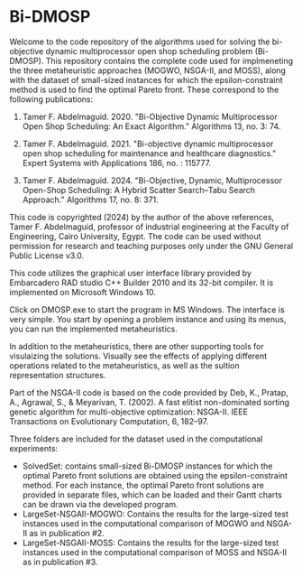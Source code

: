 # Bi-DMOSP
Welcome to the code repository of the algorithms used for solving the
bi-objective dynamic multiprocessor open shop scheduling problem (Bi-DMOSP). 
This repository contains the complete code used for implmeneting the three 
metaheuristic approaches (MOGWO, NSGA-II, and MOSS), along with the dataset 
of small-sized instances for which the epsilon-constraint method is used to 
find the optimal Pareto front. These correspond to the following publications:

1) Tamer F. Abdelmaguid. 2020. "Bi-Objective Dynamic Multiprocessor 
Open Shop Scheduling: An Exact Algorithm." Algorithms 13, no. 3: 74.

2) Tamer F. Abdelmaguid. 2021. "Bi-objective dynamic multiprocessor 
open shop scheduling for maintenance and healthcare diagnostics." 
Expert Systems with Applications 186, no. : 115777.

3) Tamer F. Abdelmaguid. 2024. "Bi-Objective, Dynamic, Multiprocessor 
Open-Shop Scheduling: A Hybrid Scatter Search–Tabu Search Approach." 
Algorithms 17, no. 8: 371.

This code is copyrighted (2024) by the author of the above references,
Tamer F. Abdelmaguid, professor of industrial engineering at the
Faculty of Engineering, Cairo University, Egypt.
The code can be used without permission for research and teaching
purposes only under the GNU General Public License v3.0.

This code utilizes the graphical user interface library provided
by Embarcadero RAD studio C++ Builder 2010 and its 32-bit compiler.
It is implemented on Microsoft Windows 10.

Click on DMOSP.exe to start the program in MS Windows. The interface is very
simple. You start by opening a problem instance and using its
menus, you can run the implemented metaheuristics.

In addition to the metaheuristics, there are other supporting
tools for visulaizing the solutions. Visually see the effects
of applying different operations related to the metaheuristics,
as well as the sultion representation structures.

Part of the NSGA-II code is based on the code provided by 
Deb, K., Pratap, A., Agrawal, S., & Meyarivan, T. (2002).
A fast elitist non-dominated sorting genetic algorithm for multi-objective optimization:
NSGA-II. IEEE Transactions on Evolutionary Computation, 6, 182–97.

Three folders are included for the dataset used in the computational experiments:
* SolvedSet: contains small-sized Bi-DMOSP instances for which the optimal
  Pareto front solutions are obtained using the epsilon-constraint method.
  For each instance, the optimal Pareto front solutions are provided in
  separate files, which can be loaded and their Gantt charts can be drawn
  via the developed program.
* LargeSet-NSGAII-MOGWO: Contains the results for the large-sized test instances
  used in the computational comparison of MOGWO and NSGA-II as in publication #2. 
* LargeSet-NSGAII-MOSS: Contains the results for the large-sized test instances
  used in the computational comparison of MOSS and NSGA-II as in publication #3.

